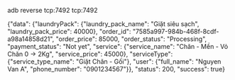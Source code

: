 adb reverse tcp:7492 tcp:7492

{"data": {"laundryPack": {"laundry_pack_name": "Giặt siêu sạch", "laundry_pack_price": 40000}, "order_id": "7585a997-984b-468f-8cdf-a98a14858d21", "order_price": 85000, "order_status": "Processing", "payment_status": "Not yet", "service": {"service_name": "Chăn - Mền - Vỏ Chăn 0 → 2Kg", "service_price": 45000}, "serviceType": {"service_type_name": "Giặt Chăn - Gối"}, "user": {"full_name": "Nguyen Van A", "phone_number": "0901234567"}}, "status": 200, "success": true}
